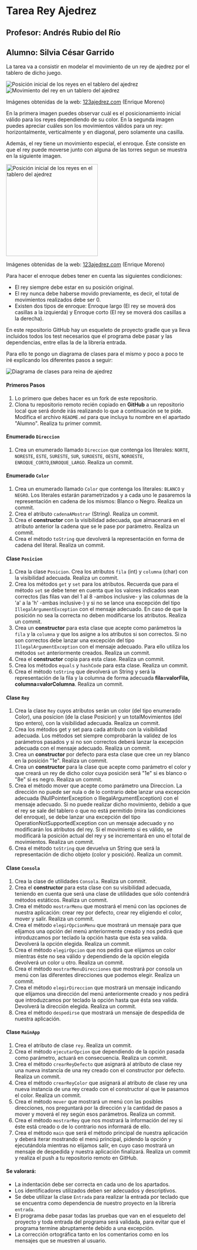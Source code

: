 # Tarea Rey Ajedrez
## Profesor: Andrés Rubio del Río
## Alumno: Silvia César Garrido

La tarea va a consistir en modelar el movimiento de un rey de ajedrez por el tablero de dicho juego.

<div>
<p>
<img alt="Posición inicial de los reyes en el tablero del ajedrez" src="src/main/resources/posicionRey.png" />
<img alt="Movimiento del rey en un tablero del ajedrez" src="src/main/resources/movimientoRey.png" />
</p>
<p style="text-size: xx-small">Imágenes obtenidas de la web: <a href="https://www.123ajedrez.com/reglas-basicas/la-dama">123ajedrez.com</a> (Enrique Moreno)</p>
</div>

En la primera imagen puedes observar cuál es el posicionamiento inicial válido para los reyes dependiendo de su color. En la segunda imagen puedes apreciar cuáles son los movimientos válidos para un rey: horizontalmente, verticalmente y en diagonal, pero solamente una casilla.

Además, el rey tiene un movimiento especial, el enroque. Éste consiste en que el rey puede moverse junto con alguna de las torres segun se muestra en la siguiente imagen.

<div>
<p>
<img alt="Posición inicial de los reyes en el tablero del ajedrez" src="src/main/resources/enroqueRey.png" width="250px"/>
</p>
<p style="text-size: xx-small">Imágenes obtenidas de la web: <a href="https://www.123ajedrez.com/reglas-basicas/la-dama">123ajedrez.com</a> (Enrique Moreno)</p>
</div>

Para hacer el enroque debes tener en cuenta las siguientes condiciones:

- El rey siempre debe estar en su posición original.
- El rey nunca debe haberse movido previamente, es decir, el total de movimientos realizados debe ser 0.
- Existen dos tipos de enroque: Enroque largo (El rey se moverá dos casillas a la izquierda) y Enroque corto (El rey se moverá dos casillas a la derecha).

En este repositorio GitHub hay un esqueleto de proyecto gradle que ya lleva incluidos todos los test necesarios que el programa debe pasar y las dependencias, entre ellas la de la librería entrada. 

Para ello te pongo un diagrama de clases para el mismo y poco a poco te iré explicando los diferentes pasos a seguir:

<div><img alt="Diagrama de clases para reina de ajedrez" src="src/main/resources/diagramaClasesReyAjedrez.png" />
</div>

#### Primeros Pasos

1. Lo primero que debes hacer es un fork de este repositorio.
2. Clona tu repositorio remoto recién copiado en **GitHub** a un repositorio local que será donde irás realizando lo que a continuación se te pide. Modifica el archivo `README.md` para que incluya tu nombre en el apartado "Alumno". Realiza tu primer commit.

#### Enumerado `Direccion`

1. Crea un enumerado llamado `Direccion` que contenga los literales: `NORTE`, `NORESTE`, `ESTE`, `SURESTE`, `SUR`, `SUROESTE`, `OESTE`, `NOROESTE`, `ENROQUE_CORTO`,`ENROQUE_LARGO`. Realiza un commit.

#### Enumerado `Color`

1. Crea un enumerado llamado `Color` que contenga los literales: `BLANCO` y `NEGRO`. Los literales estarán parametrizados y a cada uno le pasaremos la representación en cadena de los mismos: Blanco o Negro. Realiza un commit.
2. Crea el atributo `cadenaAMostrar` (String). Realiza un commit.
3. Crea el **constructor** con la visibilidad adecuada, que almacenará en el atributo anterior la cadena que se le pase por parámetro.  Realiza un commit.
4. Crea el método `toString` que devolverá la representación en forma de cadena del literal. Realiza un commit.

#### Clase `Posicion`

1. Crea la clase `Posicion`. Crea los atributos `fila` (int) y `columna` (char) con la visibilidad adecuada. Realiza un commit.
2. Crea los métodos `get` y `set` para los atributos. Recuerda que para el método `set` se debe tener en cuenta que los valores indicados sean correctos (las filas van del 1 al 8 -ambos inclusive- y las columnas de la 'a' a la 'h' -ambas inclusive-) y si no se lance una excepción del tipo `IllegalArgumentException` con el mensaje adecuado. En caso de que la posición no sea la correcta no deben modificarse los atributos. Realiza un commit.
3. Crea un **constructor** para esta clase que acepte como parámetros la `fila` y la `columna` y que los asigne a los atributos si son correctos. Si no son correctos debe lanzar una excepción del tipo `IllegalArgumentException` con el mensaje adecuado. Para ello utiliza los métodos `set` anteriormente creados. Realiza un commit.
4. Crea el **constructor** copia para esta clase. Realiza un commit.
5. Crea los métodos `equals` y `hashCode` para esta clase. Realiza un commit.
6. Crea el método `toString` que devolverá un String y será la representación de la fila y la columna de forma adecuada **fila=valorFila, columna=valorColumna**. Realiza un commit.

#### Clase `Rey`

1. Crea la clase `Rey` cuyos atributos serán un color (del tipo enumerado Color), una posicion (de la clase Posicion) y un totalMovimientos (del tipo entero), con la visibilidad adecuada. Realiza un commit.
2. Crea los métodos get y set para cada atributo con la visibilidad adecuada. Los métodos set siempre comprobarán la validez de los parámetros pasados y si no son correctos deberá lanzar la excepción adecuada con el mensaje adecuado. Realiza un commit.
3. Crea un **constructor** por defecto para esta clase que cree un rey blanco en la posición "1e". Realiza un commit.
4. Crea un **constructor** para la clase que acepte como parámetro el color y que creará un rey de dicho color cuya posición será "1e" si es blanco o "8e" si es negro. Realiza un commit.
5. Crea el método mover que acepte como parámetro una Direccion. La dirección no puede ser nula o de lo contrario debe lanzar una excepción adecuada (NullPointerException o IllegalArgumentException) con el mensaje adecuado. Si no puede realizar dicho movimiento, debido a que el rey se sale del tablero o que no está permitido (mira las condiciones del enroque), se debe lanzar una excepción del tipo OperationNotSupportedException con un mensaje adecuado y no modificarán los atributos del rey. Si el movimiento si es válido, se modificará la posición actual del rey y se incrementará en uno el total de movimientos. Realiza un commit.
5. Crea el método `toString` que devuelva un String que será la representación de dicho objeto (color y posición). Realiza un commit.

#### Clase `Consola`

1. Crea la clase de utilidades `Consola`. Realiza un commit.
2. Crea el **constructor** para esta clase con su visibilidad adecuada, teniendo en cuenta que será una clase de utilidades que sólo contendrá métodos estáticos. Realiza un commit.
3. Crea el método `mostrarMenu` que mostrará el menú con las opciones de nuestra aplicación: crear rey por defecto, crear rey eligiendo el color, mover y salir. Realiza un commit.
4. Crea el método `elegirOpcionMenu` que mostrará un mensaje para que elijamos una opción del menú anteriormente creado y nos pedirá que introduzcamos por teclado la opción hasta que ésta sea valida. Devolverá la opción elegida. Realiza un commit.
5. Crea el método `elegirOpcion` que nos pedirá que elijamos un color mientras éste no sea válido y dependiendo de la opción elegida devolverá un color u otro. Realiza un commit.
6. Crea el método `mostrarMenuDirecciones` que mostrará por consola un menú con las diferentes direcciones que podemos elegir. Realiza un commit.
7. Crea el método `elegirDireccion` que mostrará un mensaje indicando que elijamos una dirección del menú anteriormente creado y nos pedirá que introduzcamos por teclado la opción hasta que ésta sea valida. Devolverá la dirección elegida. Realiza un commit.
8. Crea el método `despedirse` que mostrará un mensaje de despedida de nuestra aplicación.

#### Clase `MainApp`

1. Crea el atributo de clase `rey`. Realiza un commit.
2. Crea el método `ejecutarOpcion` que dependiendo de la opción pasada como parámetro, actuará en consecuencia. Realiza un commit.
3. Crea el método `crearReyDefecto` que asignará al atributo de clase rey una nueva instancia de una rey creado con el constructor por defecto. Realiza un commit.
4. Crea el método `crearReyColor` que asignará al atributo de clase rey una nueva instancia de una rey creado con el constructor al que le pasamos el color. Realiza un commit.
5. Crea el método `mover` que mostrará un menú con las posibles direcciones, nos preguntará por la dirección y la cantidad de pasos a mover y moverá el rey según esos parámetros. Realiza un commit.
6. Crea el método `mostrarRey` que nos mostrará la información del rey si éste está creado o de lo contrario nos informará de ello.
7. Crea el método `main` que será el método principal de nuestra aplicación y deberá iterar mostrando el menú principal, pidendo la opción y ejecutándola mientras no elijamos salir, en cuyo caso mostrará un mensaje de despedida y nuestra aplicación finalizará. Realiza un commit y realiza el push a tu repositorio remoto en GitHub.

#### Se valorará:

- La indentación debe ser correcta en cada uno de los apartados.
- Los identificadores utilizados deben ser adecuados y descriptivos.
- Se debe utilizar la clase `Entrada` para realizar la entrada por teclado que se encuentra como dependencia de nuestro proyecto en la librería `entrada`.
- El programa debe pasar todas las pruebas que van en el esqueleto del proyecto y toda entrada del programa será validada, para evitar que el programa termine abruptamente debido a una excepción.
- La corrección ortográfica tanto en los comentarios como en los mensajes que se muestren al usuario.

